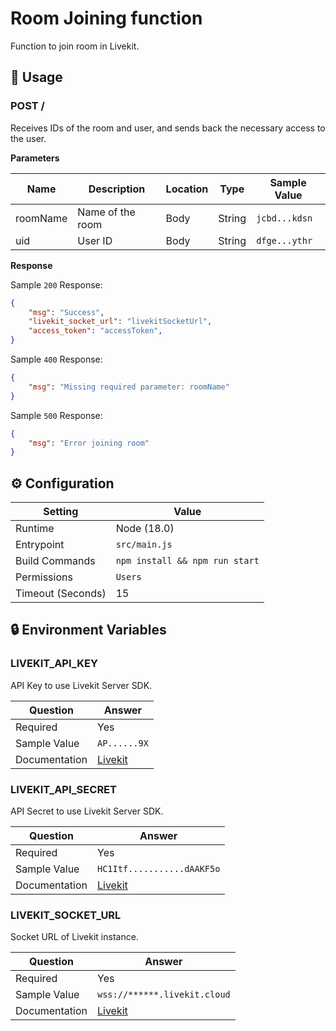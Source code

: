 # Room Joining function 
Function to join room in Livekit.

## 🧰 Usage

### POST /

Receives IDs of the room and user, and sends back the necessary access to the user.

**Parameters**

| Name          | Description                        | Location | Type                | Sample Value         |
| ------------- | ---------------------------------- | -------- | ------------------- | -------------------- |
| roomName | Name of the room | Body   | String              | `jcbd...kdsn` |
| uid | User ID | Body   | String              | `dfge...ythr` |
  

**Response**

Sample `200` Response:

```json
{
    "msg": "Success",
    "livekit_socket_url": "livekitSocketUrl",
    "access_token": "accessToken",
}
```

Sample `400` Response:

```json
{
    "msg": "Missing required parameter: roomName"
}
```

Sample `500` Response:

```json
{
    "msg": "Error joining room"
}
```

## ⚙️ Configuration

| Setting           | Value                          |
| ----------------- | ------------------------------ |
| Runtime           | Node (18.0)                    |
| Entrypoint        | `src/main.js`                 |
| Build Commands    | `npm install && npm run start` |
| Permissions       | `Users`                          |
| Timeout (Seconds) | 15                             |

## 🔒 Environment Variables

### LIVEKIT_API_KEY

API Key to use Livekit Server SDK.

| Question      | Answer                                                                                                                        |
| ------------- | ----------------------------------------------------------------------------------------------------------------------------- |
| Required      | Yes                                                                                                                           |
| Sample Value  | `AP......9X`                                                                                                                 |
| Documentation | [Livekit](https://docs.livekit.io/realtime/) |
  
### LIVEKIT_API_SECRET

API Secret to use Livekit Server SDK.

| Question      | Answer                                                                                                         |
| ------------- | -------------------------------------------------------------------------------------------------------------- |
| Required      | Yes                                                                                                            |
| Sample Value  | `HC1Itf...........dAAKF5o`                                                                                                |
| Documentation | [Livekit](https://docs.livekit.io/realtime/) |

### LIVEKIT_SOCKET_URL

Socket URL of Livekit instance.

| Question      | Answer                                                                                                         |
| ------------- | -------------------------------------------------------------------------------------------------------------- |
| Required      | Yes                                                                                                            |
| Sample Value  | `wss://******.livekit.cloud`                                                                                                |
| Documentation | [Livekit](https://docs.livekit.io/realtime/) |